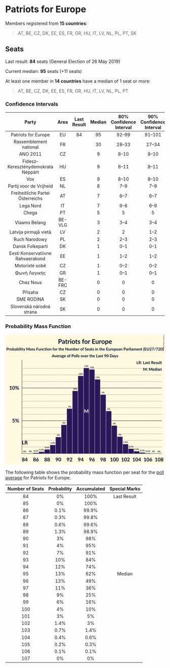 # Patriots for Europe

Members registered from **15 countries**:

> AT, BE, CZ, DK, EE, ES, FR, GR, HU, IT, LV, NL, PL, PT, SK

## Seats

Last result: **84** seats (General Election of 26 May 2019)

Current median: **95** seats (+11 seats)

At least one member in **14 countries** have a median of 1 seat or more:

> AT, BE, CZ, DK, EE, ES, FR, GR, HU, IT, LV, NL, PL, PT

### Confidence Intervals

| Party | Area | Last Result | Median | 80% Confidence Interval | 90% Confidence Interval | 95% Confidence Interval | 99% Confidence Interval |
|:-----:|:----:|:-----------:|:------:|:-----------------------:|:-----------------------:|:-----------------------:|:-----------------------:|
| Patriots for Europe | EU | 84 | 95 | 92–99 | 91–101 | 90–102 | 88–104 |
| Rassemblement national | FR | | 30 | 28–33 | 27–34 | 26–34 | 24–36 |
| ANO 2011 | CZ | | 9 | 8–10 | 8–10 | 8–10 | 8–11 |
| Fidesz–Kereszténydemokrata Néppárt | HU | | 9 | 8–11 | 8–11 | 8–11 | 8–12 |
| Vox | ES | | 9 | 8–10 | 8–10 | 8–11 | 7–12 |
| Partij voor de Vrijheid | NL | | 8 | 7–9 | 7–9 | 7–9 | 7–9 |
| Freiheitliche Partei Österreichs | AT | | 7 | 6–7 | 6–7 | 6–8 | 6–8 |
| Lega Nord | IT | | 7 | 6–8 | 6–9 | 6–9 | 5–10 |
| Chega | PT | | 5 | 5 | 5 | 5 | 5 |
| Vlaams Belang | BE-VLG | | 3 | 3–4 | 3–4 | 3–4 | 2–4 |
| Latvija pirmajā vietā | LV | | 2 | 2 | 1–2 | 1–2 | 1–2 |
| Ruch Narodowy | PL | | 2 | 2–3 | 2–3 | 2–4 | 1–4 |
| Dansk Folkeparti | DK | | 1 | 0–1 | 0–1 | 0–1 | 0–1 |
| Eesti Konservatiivne Rahvaerakond | EE | | 1 | 1–2 | 1–2 | 1–2 | 1–2 |
| Motoristé sobě | CZ | | 1 | 0–2 | 0–2 | 0–2 | 0–2 |
| Φωνή Λογικής | GR | | 1 | 0–1 | 0–1 | 0–1 | 0–1 |
| Chez Nous | BE-FRC | | 0 | 0 | 0 | 0 | 0 |
| Přísaha | CZ | | 0 | 0 | 0 | 0 | 0 |
| SME RODINA | SK | | 0 | 0 | 0 | 0–1 | 0–1 |
| Slovenská národná strana | SK | | 0 | 0 | 0 | 0 | 0–1 |

### Probability Mass Function

![Graph with seats probability mass function not yet produced](average-2025-06-30-seats-pmf-patriotsforeurope.png "Seats Probability Mass Function")

The following table shows the probability mass function per seat for the [poll average](average-2025-06-30.html) for Patriots for Europe.

| Number of Seats | Probability | Accumulated | Special Marks |
|:---------------:|:-----------:|:-----------:|:-------------:|
| 84 | 0% | 100% | Last Result |
| 85 | 0% | 100% |  |
| 86 | 0.1% | 99.9% |  |
| 87 | 0.3% | 99.8% |  |
| 88 | 0.6% | 99.6% |  |
| 89 | 1.3% | 98.9% |  |
| 90 | 3% | 98% |  |
| 91 | 4% | 95% |  |
| 92 | 7% | 91% |  |
| 93 | 10% | 84% |  |
| 94 | 12% | 74% |  |
| 95 | 13% | 62% | Median |
| 96 | 13% | 49% |  |
| 97 | 11% | 36% |  |
| 98 | 9% | 25% |  |
| 99 | 6% | 16% |  |
| 100 | 4% | 10% |  |
| 101 | 3% | 5% |  |
| 102 | 1.4% | 3% |  |
| 103 | 0.7% | 1.4% |  |
| 104 | 0.4% | 0.6% |  |
| 105 | 0.2% | 0.3% |  |
| 106 | 0.1% | 0.1% |  |
| 107 | 0% | 0% |  |


